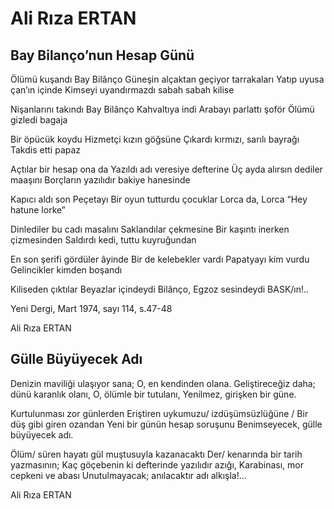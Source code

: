 # Ali Rıza ERTAN

## Bay Bilanço’nun Hesap Günü

Ölümü kuşandı Bay Bilânço
Güneşin alçaktan geçiyor tarrakaları
Yatıp uyusa çan’ın içinde
Kimseyi uyandırmazdı sabah sabah kilise

Nişanlarını takındı Bay Bilânço
Kahvaltıya indi
Arabayı parlattı şoför
Ölümü gizledi bagaja

Bir öpücük koydu
Hizmetçi kızın göğsüne
Çıkardı kırmızı, sarılı bayrağı
Takdis etti papaz

Açtılar bir hesap ona da
Yazıldı adı veresiye defterine
Üç ayda alırsın dediler maaşını
Borçların yazılıdır bakiye hanesinde

Kapıcı aldı son Peçetayı
Bir oyun tutturdu çocuklar
Lorca da, Lorca
“Hey hatune lorke”

Dinlediler bu cadı masalını
Saklandılar çekmesine
Bir kaşıntı inerken çizmesinden
Saldırdı kedi, tuttu kuyruğundan

En son şerifi gördüler âyinde
Bir de kelebekler vardı
Papatyayı kim vurdu
Gelincikler kimden boşandı

Kiliseden çıktılar
Beyazlar içindeydi Bilânço,
Egzoz sesindeydi BASK/ın!..



Yeni Dergi, Mart 1974, sayı 114, s.47-48

Ali Rıza ERTAN

## Gülle Büyüyecek Adı

Denizin maviliği ulaşıyor sana;
O, en kendinden olana.
Geliştireceğiz daha; dünü karanlık olanı,
O, ölümle bir tutulanı,
Yenilmez, girişken bir güne.

Kurtulunması zor günlerden
Eriştiren uykumuzu/ izdüşümsüzlüğüne /
Bir düş gibi giren ozandan
Yeni bir günün hesap soruşunu
Benimseyecek, gülle büyüyecek adı.

Ölüm/ süren hayatı gül muştusuyla kazanacaktı
Der/ kenarında bir tarih yazmasının;
Kaç göçebenin ki defterinde yazılıdır azığı,
Karabinası, mor cepkeni ve abası
Unutulmayacak; anılacaktır adı alkışla!...

Ali Rıza ERTAN